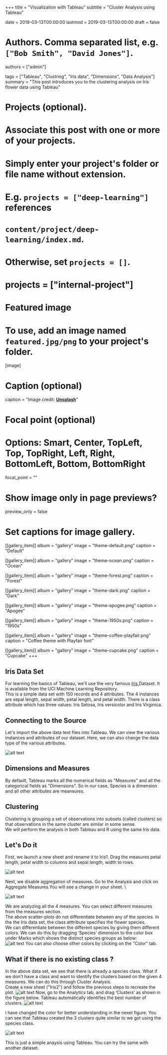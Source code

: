 +++
title = "Visualization with Tableau"
subtitle = "Cluster Analysis using Tableau"

date = 2019-03-13T00:00:00
lastmod = 2019-03-13T00:00:00
draft = false

# Authors. Comma separated list, e.g. `["Bob Smith", "David Jones"]`.
authors = ["admin"]

tags = ["Tableau", "Clustring", "Iris data", "Dimensions", "Data Analysis"]
summary = "This post introduces you to the clustering analysis on Iris flower data using Tableau"

# Projects (optional).
#   Associate this post with one or more of your projects.
#   Simply enter your project's folder or file name without extension.
#   E.g. `projects = ["deep-learning"]` references 
#   `content/project/deep-learning/index.md`.
#   Otherwise, set `projects = []`.
# projects = ["internal-project"]

# Featured image
# To use, add an image named `featured.jpg/png` to your project's folder. 
[image]
  # Caption (optional)
  caption = "Image credit: [**Unsplash**](https://unsplash.com/photos/CpkOjOcXdUY)"

  # Focal point (optional)
  # Options: Smart, Center, TopLeft, Top, TopRight, Left, Right, BottomLeft, Bottom, BottomRight
  focal_point = ""

  # Show image only in page previews?
  preview_only = false

# Set captions for image gallery.

[[gallery_item]]
album = "gallery"
image = "theme-default.png"
caption = "Default"

[[gallery_item]]
album = "gallery"
image = "theme-ocean.png"
caption = "Ocean"

[[gallery_item]]
album = "gallery"
image = "theme-forest.png"
caption = "Forest"

[[gallery_item]]
album = "gallery"
image = "theme-dark.png"
caption = "Dark"

[[gallery_item]]
album = "gallery"
image = "theme-apogee.png"
caption = "Apogee"

[[gallery_item]]
album = "gallery"
image = "theme-1950s.png"
caption = "1950s"

[[gallery_item]]
album = "gallery"
image = "theme-coffee-playfair.png"
caption = "Coffee theme with Playfair font"

[[gallery_item]]
album = "gallery"
image = "theme-cupcake.png"
caption = "Cupcake"
+++

## Iris Data Set

For learning the basics of Tableau, we'll use the very famous [Iris ](https://archive.ics.uci.edu/ml/machine-learning-databases/iris/) Dataset. It is available from the UCI Machine Learning Repository.
\
This is a  simple data set with 150 records and 4 attributes. The 4 instances are sepal length, sepal width, petal length, and petal width. There is a class attribute which has three values: Iris Setosa, Iris versicolor and Iris Virginica.

## Connecting to the Source

Let's import the above data text files into Tableau. We can view the various instances and attributes of our dataset.
Here, we can also change the data type of the various attributes.

![alt text](T1.jpg)

## Dimensions and Measures

By default, Tableau marks all the numerical fields as "Measures" and all the categorical fields as "Dimensions". So in our case, Species is a dimension and all other attributes are meansures.

## Clustering 

Clustering is grouping a set of observations into subsets (called clusters) so that observations in the same cluster are similar in some sense. \
We will perform the analysis in both Tableau and R using the same Iris data.

## Let's Do it 

First, we launch a new sheet and rename it to Iris1. Drag the measures petal length, petal width to columns and sepal length, width to rows.

![alt text](T2.jpg)

Next, we disable aggregation of measures. Go to the Analysis and click on Aggregate Measures.You will see a change in your sheet. \

![alt text](T4.jpg)

We are analyzing all the 4 measures. You can select different measures from the measures section. \
The above scatter-plots do not differentiate between any of the species. In the the Iris data set, the class atttribute specifies the flower species. \
We can differentiate between the different species by giving them different colors. We can do this by dragging ‘Species’ dimension to the color box under Marks which shows the distinct species groups as below:\
![alt text](T3.jpg)
You can also choose other colors by clicking on the "Color" tab.

## What if there is no existing class ?

In the above data set, we see that there is already a species class. What if we don't have a class and want to identify the clusters based on the given 4 measures. We can do this through Cluster Analysis.\
Create a new sheet ("Iris2") and follow the previous steps to recreate the plot.
![alt text](T5.jpg)
Now, go to the  Analytics tab, and drag ‘Clusters’ as shown in the figure below. Tableau automatically identifies the best number of clusters. 
![alt text](T6.jpg)

I have changed the color for better understanding in the nexet figure. You can see that Tableau created the 3 clusters quite similar to we got using the species class.

![alt text](T7.jpg)

This is just a simple anaysis using Tableau. You can try the same with another dataset.
